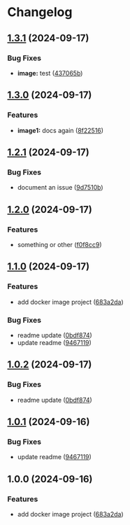 # Changelog

## [1.3.1](https://github.com/LiptonB/releaseplease-test/compare/image1-v1.3.0...image1-v1.3.1) (2024-09-17)


### Bug Fixes

* **image:** test ([437065b](https://github.com/LiptonB/releaseplease-test/commit/437065b2ceaa2d04d032eccec222d7b20849889b))

## [1.3.0](https://github.com/LiptonB/releaseplease-test/compare/image1-v1.2.1...image1-v1.3.0) (2024-09-17)


### Features

* **image1:** docs again ([8f22516](https://github.com/LiptonB/releaseplease-test/commit/8f22516b2ef242755b666f617504c695dc45c9c5))

## [1.2.1](https://github.com/LiptonB/releaseplease-test/compare/image1-v1.2.0...image1-v1.2.1) (2024-09-17)


### Bug Fixes

* document an issue ([9d7510b](https://github.com/LiptonB/releaseplease-test/commit/9d7510b77e6d0cbfb357392074049670755dfcee))

## [1.2.0](https://github.com/LiptonB/releaseplease-test/compare/image1-v1.1.0...image1-v1.2.0) (2024-09-17)


### Features

* something or other ([f0f8cc9](https://github.com/LiptonB/releaseplease-test/commit/f0f8cc94b1b74ab3a8cceefa8c09e62bbc3ede0f))

## [1.1.0](https://github.com/LiptonB/releaseplease-test/compare/image1-v1.0.2...image1-v1.1.0) (2024-09-17)


### Features

* add docker image project ([683a2da](https://github.com/LiptonB/releaseplease-test/commit/683a2daf5b9411b60fadd852b06efaf3be0f491a))


### Bug Fixes

* readme update ([0bdf874](https://github.com/LiptonB/releaseplease-test/commit/0bdf8740ca90b6054d7ccf9847c5e198ce09e1c8))
* update readme ([9467119](https://github.com/LiptonB/releaseplease-test/commit/94671196ffa6ef89715a15db4afb7904d9f14cd9))

## [1.0.2](https://github.com/LiptonB/releaseplease-test/compare/image1-v1.0.1...image1-v1.0.2) (2024-09-17)


### Bug Fixes

* readme update ([0bdf874](https://github.com/LiptonB/releaseplease-test/commit/0bdf8740ca90b6054d7ccf9847c5e198ce09e1c8))

## [1.0.1](https://github.com/LiptonB/releaseplease-test/compare/image1-v1.0.0...image1-v1.0.1) (2024-09-16)


### Bug Fixes

* update readme ([9467119](https://github.com/LiptonB/releaseplease-test/commit/94671196ffa6ef89715a15db4afb7904d9f14cd9))

## 1.0.0 (2024-09-16)


### Features

* add docker image project ([683a2da](https://github.com/LiptonB/releaseplease-test/commit/683a2daf5b9411b60fadd852b06efaf3be0f491a))
